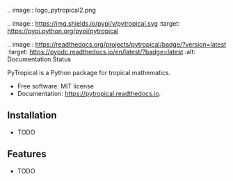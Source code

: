 
.. image:: logo_pytropical2.png

.. image:: https://img.shields.io/pypi/v/pytropical.svg
        :target: https://pypi.python.org/pypi/pytropical

.. image:: https://readthedocs.org/projects/pytropical/badge/?version=latest
        :target: https://pypdc.readthedocs.io/en/latest/?badge=latest
        :alt: Documentation Status

PyTropical is a Python package for tropical mathematics.

* Free software: MIT license
* Documentation: https://pytropical.readthedocs.io.

Installation
--------

* TODO

Features
--------

* TODO
